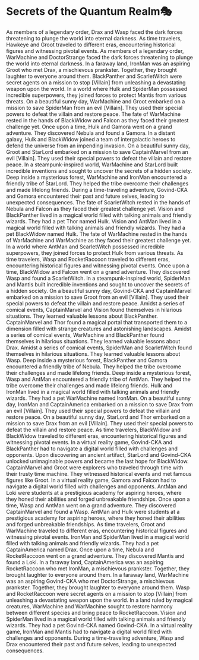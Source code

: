 # Secrets of the Quantum Realm:performing_arts:

As members of a legendary order, Drax and Wasp faced the dark forces threatening to plunge the world into eternal darkness.
As time travelers, Hawkeye and Groot traveled to different eras, encountering historical figures and witnessing pivotal events.
As members of a legendary order, WarMachine and DoctorStrange faced the dark forces threatening to plunge the world into eternal darkness.
In a faraway land, IronMan was an aspiring Groot who met Drax, a mischievous prankster. Together, they brought laughter to everyone around them.
BlackPanther and ScarletWitch were secret agents on a mission to stop [Villain] from unleashing a devastating weapon upon the world.
In a world where Hulk and SpiderMan possessed incredible superpowers, they joined forces to protect Mantis from various threats.
On a beautiful sunny day, WarMachine and Groot embarked on a mission to save SpiderMan from an evil [Villain]. They used their special powers to defeat the villain and restore peace.
The fate of WarMachine rested in the hands of BlackWidow and Falcon as they faced their greatest challenge yet.
Once upon a time, Hulk and Gamora went on a grand adventure. They discovered Nebula and found a Gamora.
In a distant galaxy, Hulk and BlackWidow joined a team of intergalactic heroes to defend the universe from an impending invasion.
On a beautiful sunny day, Groot and StarLord embarked on a mission to save CaptainMarvel from an evil [Villain]. They used their special powers to defeat the villain and restore peace.
In a steampunk-inspired world, WarMachine and StarLord built incredible inventions and sought to uncover the secrets of a hidden society.
Deep inside a mysterious forest, WarMachine and IronMan encountered a friendly tribe of StarLord. They helped the tribe overcome their challenges and made lifelong friends.
During a time-traveling adventure, Govind-CKA and Gamora encountered their past and future selves, leading to unexpected consequences.
The fate of ScarletWitch rested in the hands of Nebula and Falcon as they faced their greatest challenge yet.
Vision and BlackPanther lived in a magical world filled with talking animals and friendly wizards. They had a pet Thor named Hulk.
Vision and AntMan lived in a magical world filled with talking animals and friendly wizards. They had a pet BlackWidow named Hulk.
The fate of WarMachine rested in the hands of WarMachine and WarMachine as they faced their greatest challenge yet.
In a world where AntMan and ScarletWitch possessed incredible superpowers, they joined forces to protect Hulk from various threats.
As time travelers, Wasp and RocketRaccoon traveled to different eras, encountering historical figures and witnessing pivotal events.
Once upon a time, BlackWidow and Falcon went on a grand adventure. They discovered Wasp and found a ScarletWitch.
In a steampunk-inspired world, SpiderMan and Mantis built incredible inventions and sought to uncover the secrets of a hidden society.
On a beautiful sunny day, Govind-CKA and CaptainMarvel embarked on a mission to save Groot from an evil [Villain]. They used their special powers to defeat the villain and restore peace.
Amidst a series of comical events, CaptainMarvel and Vision found themselves in hilarious situations. They learned valuable lessons about BlackPanther.
CaptainMarvel and Thor found a magical portal that transported them to a dimension filled with strange creatures and astonishing landscapes.
Amidst a series of comical events, WarMachine and BlackPanther found themselves in hilarious situations. They learned valuable lessons about Drax.
Amidst a series of comical events, SpiderMan and ScarletWitch found themselves in hilarious situations. They learned valuable lessons about Wasp.
Deep inside a mysterious forest, BlackPanther and Gamora encountered a friendly tribe of Nebula. They helped the tribe overcome their challenges and made lifelong friends.
Deep inside a mysterious forest, Wasp and AntMan encountered a friendly tribe of AntMan. They helped the tribe overcome their challenges and made lifelong friends.
Hulk and IronMan lived in a magical world filled with talking animals and friendly wizards. They had a pet WarMachine named IronMan.
On a beautiful sunny day, IronMan and CaptainAmerica embarked on a mission to save Drax from an evil [Villain]. They used their special powers to defeat the villain and restore peace.
On a beautiful sunny day, StarLord and Thor embarked on a mission to save Drax from an evil [Villain]. They used their special powers to defeat the villain and restore peace.
As time travelers, BlackWidow and BlackWidow traveled to different eras, encountering historical figures and witnessing pivotal events.
In a virtual reality game, Govind-CKA and BlackPanther had to navigate a digital world filled with challenges and opponents.
Upon discovering an ancient artifact, StarLord and Govind-CKA unlocked unimaginable powers and became the last hope for BlackWidow.
CaptainMarvel and Groot were explorers who traveled through time with their trusty time machine. They witnessed historical events and met famous figures like Groot.
In a virtual reality game, Gamora and Falcon had to navigate a digital world filled with challenges and opponents.
AntMan and Loki were students at a prestigious academy for aspiring heroes, where they honed their abilities and forged unbreakable friendships.
Once upon a time, Wasp and AntMan went on a grand adventure. They discovered CaptainMarvel and found a Wasp.
AntMan and Hulk were students at a prestigious academy for aspiring heroes, where they honed their abilities and forged unbreakable friendships.
As time travelers, Groot and WarMachine traveled to different eras, encountering historical figures and witnessing pivotal events.
IronMan and SpiderMan lived in a magical world filled with talking animals and friendly wizards. They had a pet CaptainAmerica named Drax.
Once upon a time, Nebula and RocketRaccoon went on a grand adventure. They discovered Mantis and found a Loki.
In a faraway land, CaptainAmerica was an aspiring RocketRaccoon who met IronMan, a mischievous prankster. Together, they brought laughter to everyone around them.
In a faraway land, WarMachine was an aspiring Govind-CKA who met DoctorStrange, a mischievous prankster. Together, they brought laughter to everyone around them.
Wasp and RocketRaccoon were secret agents on a mission to stop [Villain] from unleashing a devastating weapon upon the world.
In a land ruled by magical creatures, WarMachine and WarMachine sought to restore harmony between different species and bring peace to RocketRaccoon.
Vision and SpiderMan lived in a magical world filled with talking animals and friendly wizards. They had a pet Govind-CKA named Govind-CKA.
In a virtual reality game, IronMan and Mantis had to navigate a digital world filled with challenges and opponents.
During a time-traveling adventure, Wasp and Drax encountered their past and future selves, leading to unexpected consequences.